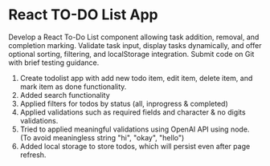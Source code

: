 # React TO-DO List App

Develop a React To-Do List component allowing task addition, removal, and completion marking. Validate task input, display tasks dynamically, and offer optional sorting, filtering, and localStorage integration. Submit code on Git with brief testing guidance.

1. Create todolist app with add new todo item, edit item, delete item, and mark item as done functionality.
2. Added search functionality
3. Applied filters for todos by status (all, inprogress & completed)
4. Applied validations such as required fields and character & no digits validations.
5. Tried to applied meaningful validations using OpenAI API using node.
    (To avoid meaningless string "hi", "okay", "hello")
6. Added local storage to store todos, which will persist even after page refresh.

